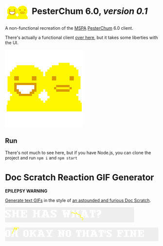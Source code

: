 # <img src="app/pesterchums.png" align="center"> PesterChum 6.0, _version 0.1_

A non-functional recreation of the [MSPA][] [PesterChum][page that shows PesterChum] 6.0 client.

There's actually a functional client [over here](https://github.com/illuminatedwax/pesterchum), but it takes some liberties with the UI.

![](app/icon-256.png)

## Run

There's not much to see here, but if you have Node.js, you can clone the project and run `npm i` and `npm start`



# Doc Scratch Reaction GIF Generator

**EPILEPSY WARNING**

[Generate text GIFs][Reaction GIF Generator] in the style of [an astounded and furious Doc Scratch][angry Doc Scratch].

![SHE HAS WHAT? says Doc Scratch](app/reaction/generated/SHE-HAS-WHAT.GIF)

![OH OKAY NO THAT'S FINE says Doc Scratch](app/reaction/generated/OH-OKAY-NO-THATS-FINE.GIF)



[MSPA]: http://www.mspaintadventures.com/
[page that shows PesterChum]: http://www.mspaintadventures.com/?s=6&p=002010
[angry Doc Scratch]: http://www.mspaintadventures.com/?s=6&p=004163
[Reaction GIF Generator]: https://rawgit.com/1j01/pesterchum/master/app/reaction/test.html

